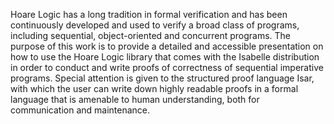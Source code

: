 Hoare Logic has a long tradition in formal verification and has been
continuously developed and used to verify a broad class of programs,
including sequential, object-oriented and concurrent programs.
The purpose of this work is to provide a detailed and  accessible
presentation on how to  use the Hoare Logic library that comes with the Isabelle 
distribution in order to conduct and write proofs of correctness of
sequential imperative programs. Special attention is given to the
structured proof language Isar, with which the user can write
down highly readable proofs in a formal language  that is amenable to human understanding, 
both for communication and maintenance.
